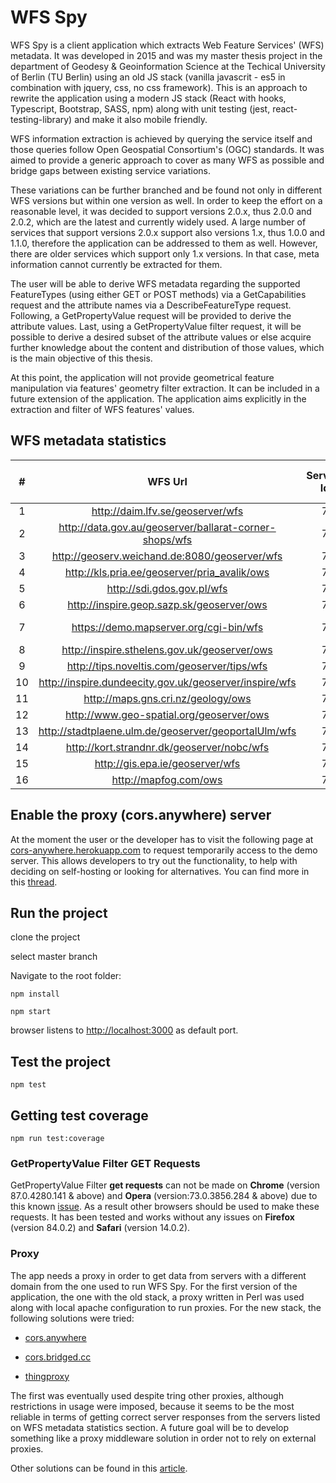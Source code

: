# WFS Spy

WFS Spy is a client application which extracts Web Feature Services' (WFS) metadata. It was developed in 2015 and was my master thesis project in the department of Geodesy & Geoinformation Science at the Techical University of Berlin (TU Berlin) using an old JS stack (vanilla javascrit - es5 in combination with jquery, css, no css framework). This is an approach to rewrite the application using a modern JS stack (React with hooks, Typescript, Bootstrap, SASS, npm) along with unit testing (jest, react-testing-library) and make it also mobile friendly.

WFS information extraction is achieved by querying the service itself and those queries follow Open Geospatial Consortium's (OGC) standards. It was aimed to provide a generic approach to cover as many WFS as possible and bridge gaps between existing service variations.

These variations can be further branched and be found not only in different WFS versions but within one version as well. In order to keep the effort on a reasonable level, it was decided to support versions 2.0.x, thus 2.0.0 and 2.0.2, which are the latest and currently widely used. A large number of services that support versions 2.0.x support also versions 1.x, thus 1.0.0 and 1.1.0, therefore the application can be addressed to them as well. However, there are older services which support only 1.x versions. In that case, meta information cannot currently be extracted for them.

The user will be able to derive WFS metadata regarding the supported FeatureTypes (using either GET or POST methods) via a GetCapabilities request and the attribute names via a DescribeFeatureType request. Following, a GetPropertyValue request will be provided to derive the attribute values. Last, using a GetPropertyValue filter request, it will be possible to derive a desired subset of the attribute values or else acquire further knowledge about the content and distribution of those values, which is the main objective of this thesis.

At this point, the application will not provide geometrical feature manipulation via features' geometry filter extraction. It can be included in a future extension of the application. The application aims explicitly in the extraction and filter of WFS features' values.

## WFS metadata statistics

|  #  |                        WFS Url                         | Service Id | Accept Versions | Service Provider | Operations Metadata | Filter Capabilities | typenames / FeatureTypeList | valueReferences | individual DescFeatType requests | POST |
| :-: | :----------------------------------------------------: | :--------: | :-------------: | :--------------: | :-----------------: | :-----------------: | :-------------------------: | :-------------: | :------------------------------: | ---- |
|  1  |            http://daim.lfv.se/geoserver/wfs            |     7      |        3        |        9         |          8          |       yes all       |             36              |       yes       |               yes                | yes  |
|  2  | http://data.gov.au/geoserver/ballarat-corner-shops/wfs |     7      |        3        |        9         |         11          |       yes all       |              1              |       yes       |                no                | no   |
|  3  |     http://geoserv.weichand.de:8080/geoserver/wfs      |     7      |        3        |        8         |          8          |       yes all       |              5              |       yes       |                no                | yes  |
|  4  |      http://kls.pria.ee/geoserver/pria_avalik/ows      |     7      |        3        |        3         |          8          |       yes all       |              6              |       yes       |               yes                | no   |
|  5  |               http://sdi.gdos.gov.pl/wfs               |     7      |        3        |        3         |          8          |       yes all       |             16              |       yes       |                no                | yes  |
|  6  |       http://inspire.geop.sazp.sk/geoserver/ows        |     7      |        3        |        7         |          8          |       yes all       |              3              |       yes       |               yes                | yes  |
|  7  |         https://demo.mapserver.org/cgi-bin/wfs         |     7      |        3        |        4         |          6          |    no functions     |              2              |       no        |                no                | yes  |
|  8  |      http://inspire.sthelens.gov.uk/geoserver/ows      |     7      |        3        |        6         |         11          |       yes all       |              4              |       yes       |                no                | yes  |
|  9  |      http://tips.noveltis.com/geoserver/tips/wfs       |     7      |        3        |        6         |         11          |       yes all       |              5              |       yes       |                no                | no   |
| 10  | http://inspire.dundeecity.gov.uk/geoserver/inspire/wfs |     7      |        3        |        8         |          8          |       yes all       |             21              |       yes       |                no                | yes  |
| 11  |           http://maps.gns.cri.nz/geology/ows           |     7      |        3        |        6         |          8          |       yes all       |             55              |       yes       |               yes                | yes  |
| 12  |        http://www.geo-spatial.org/geoserver/ows        |     7      |        3        |        6         |          8          |       yes all       |             15              |       yes       |               yes                | no   |
| 13  |  http://stadtplaene.ulm.de/geoserver/geoportalUlm/wfs  |     7      |        3        |        7         |         11          |       yes all       |             32              |       yes       |                no                | yes  |
| 14  |       http://kort.strandnr.dk/geoserver/nobc/wfs       |     7      |        3        |        8         |          8          |       yes all       |              9              |       yes       |                no                | yes  |
| 15  |            http://gis.epa.ie/geoserver/wfs             |     7      |        3        |        9         |          8          |       yes all       |             362             |       yes       |               yes                | no   |
| 16  |                 http://mapfog.com/ows                  |     7      |        3        |        5         |         11          |       yes all       |             140             |       yes       |               yes                | yes  |

## Enable the proxy (cors.anywhere) server

At the moment the user or the developer has to visit the following page at [cors-anywhere.herokuapp.com](cors-anywhere.herokuapp.com) to request temporarily access to the demo server. This allows developers to try out the functionality, to help with deciding on self-hosting or looking for alternatives. You can find more in this [thread](https://github.com/Rob--W/cors-anywhere/issues/301).

## Run the project

clone the project

select master branch

Navigate to the root folder:

```
npm install
```

```
npm start
```

browser listens to [http://localhost:3000](http://localhost:3000) as default port.

## Test the project

```
npm test
```

## Getting test coverage

```
npm run test:coverage
```

### GetPropertyValue Filter GET Requests

GetPropertyValue Filter **get requests** can not be made on **Chrome** (version 87.0.4280.141 & above) and **Opera** (version:73.0.3856.284 & above) due to this known [issue](https://www.chromestatus.com/feature/5735596811091968). As a result other browsers should be used to make these requests.
It has been tested and works without any issues on **Firefox** (version 84.0.2) and **Safari** (version 14.0.2).

### Proxy

The app needs a proxy in order to get data from servers with a different domain from the one used to run WFS Spy. For the first version of the application, the one with the old stack, a proxy written in Perl was used along with local apache configuration to run proxies. For the new stack, the following solutions were tried:

-   [cors.anywhere](https://github.com/Rob--W/cors-anywhere)

-   [cors.bridged.cc](https://blog.grida.co/cors-anywhere-for-everyone-free-reliable-cors-proxy-service-73507192714e)

-   [thingproxy](https://github.com/freeboard/thingproxy)

The first was eventually used despite tring other proxies, although restrictions in usage were imposed, because it seems to be the most reliable in terms of getting correct server responses from the servers listed on WFS metadata statistics section.
A future goal will be to develop something like a proxy middleware solution in order not to rely on external proxies.

Other solutions can be found in this [article](https://nordicapis.com/10-free-to-use-cors-proxies/).
